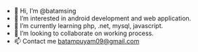 - 👋 Hi, I’m @batamsing
- 👀 I’m interested in android development and web application.
- 🌱 I’m currently learning php, .net, mysql, javascript.
- 💞️ I’m looking to collaborate on working process.
- 📫 Contact me batampuyam09@gmail.com

<!---
batamsing/batamsing is a ✨ special ✨ repository because its `README.md` (this file) appears on your GitHub profile.
You can click the Preview link to take a look at your changes.
--->
